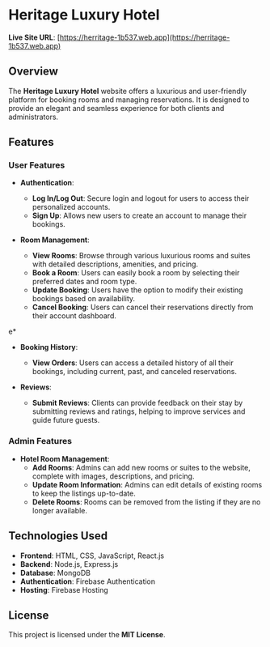 # **Heritage Luxury Hotel**

**Live Site URL**: [https://herritage-1b537.web.app](https://herritage-1b537.web.app) 


## **Overview**

The **Heritage Luxury Hotel** website offers a luxurious and user-friendly platform for booking rooms and managing reservations. It is designed to provide an elegant and seamless experience for both clients and administrators.

## **Features**

### **User Features**



- **Authentication**:
  - **Log In/Log Out**: Secure login and logout for users to access their personalized accounts.
  - **Sign Up**: Allows new users to create an account to manage their bookings.



- **Room Management**:
  - **View Rooms**: Browse through various luxurious rooms and suites with detailed descriptions, amenities, and pricing.
  - **Book a Room**: Users can easily book a room by selecting their preferred dates and room type.
  - **Update Booking**: Users have the option to modify their existing bookings based on availability.
  - **Cancel Booking**: Users can cancel their reservations directly from their account dashboard.

e*

- **Booking History**:
  - **View Orders**: Users can access a detailed history of all their bookings, including current, past, and canceled reservations.



- **Reviews**:
  - **Submit Reviews**: Clients can provide feedback on their stay by submitting reviews and ratings, helping to improve services and guide future guests.

### **Admin Features**



- **Hotel Room Management**:
  - **Add Rooms**: Admins can add new rooms or suites to the website, complete with images, descriptions, and pricing.
  - **Update Room Information**: Admins can edit details of existing rooms to keep the listings up-to-date.
  - **Delete Rooms**: Rooms can be removed from the listing if they are no longer available.

## **Technologies Used**

- **Frontend**: HTML, CSS, JavaScript, React.js
- **Backend**: Node.js, Express.js
- **Database**: MongoDB
- **Authentication**: Firebase Authentication
- **Hosting**: Firebase Hosting

## **License**

This project is licensed under the **MIT License**.





